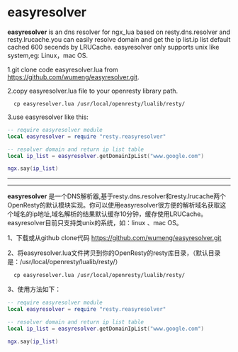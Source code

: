 # easyresolver

**easyresolver** is an dns resolver for ngx_lua based on resty.dns.resolver and resty.lrucache.you can easily resolve domain and get the ip list.ip list default cached 600 secends by LRUCache. easyresolver only supports unix like system,eg: Linux，mac OS.

1.git clone code easyresolver.lua from https://github.com/wumeng/easyresolver.git.

2.copy easyresolver.lua file to your openresty library path.

``` shell
  cp easyresolver.lua /usr/local/openresty/lualib/resty/
```  
  
3.use easyresolver like this:

``` lua
-- require easyresolver module
local easyresolver = require "resty.reasyresolver"

-- resolver domain and return ip list table
local ip_list = easyresolver.getDomainIpList("www.google.com")

ngx.say(ip_list)
``` 
---
---

**easyresolver** 是一个DNS解析器,基于resty.dns.resolver和resty.lrucache两个OpenResty的默认模块实现。你可以使用easyresolver很方便的解析域名获取这个域名的ip地址,域名解析的结果默认缓存10分钟，缓存使用LRUCache。easyresolver目前只支持类unix的系统，如：linux 、mac OS。

1、下载或从github clone代码 https://github.com/wumeng/easyresolver.git

2、将easyresolver.lua文件拷贝到你的OpenResty的resty库目录，（默认目录是：/usr/local/openresty/lualib/resty/）

``` shell
  cp easyresolver.lua /usr/local/openresty/lualib/resty/
```  
3、使用方法如下：

``` lua
-- require easyresolver module
local easyresolver = require "resty.reasyresolver"

-- resolver domain and return ip list table
local ip_list = easyresolver.getDomainIpList("www.google.com")

ngx.say(ip_list)
``` 
